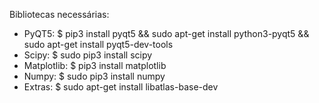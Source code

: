 Bibliotecas necessárias:
- PyQT5: $ pip3 install pyqt5 && sudo apt-get install python3-pyqt5 && sudo apt-get install pyqt5-dev-tools
- Scipy: $ sudo pip3 install scipy
- Matplotlib: $ pip3 install matplotlib
- Numpy: $ sudo pip3 install numpy
- Extras: $ sudo apt-get install libatlas-base-dev